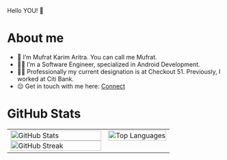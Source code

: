 Hello YOU! 👋 

# About me
- 👀 I’m Mufrat Karim Aritra. You can call me Mufrat. 
- 🧑‍💻 I’m a Software Engineer, specialized in Android Development. 
- ✍🏽 Professionally my current designation is at Checkout 51. Previously, I worked at Citi Bank. 
- 😔 Get in touch with me here: [Connect](https://www.linkedin.com/in/mufrat-karim-aritra/) 

# GitHub Stats

<table style="width:100%;">
  <tr>
    <!-- Left column: two stacked stats cards -->
    <td style="vertical-align:top; width:60%;">
      <div style="display:flex; flex-direction:column;">
        <a href="https://github.com/anuraghazra/github-readme-stats">
          <img src="https://github-readme-stats.vercel.app/api?username=mufratkarim&theme=gruvbox_light&show_icons=true&hide=contribs,issues,prs&show=prs_merged_percentage" alt="GitHub Stats" width="100%"/>
        </a>
        <a href="https://git.io/streak-stats">
          <img src="https://github-readme-streak-stats.herokuapp.com/?user=mufratkarim&theme=ayu-light" alt="GitHub Streak" width="100%"/>
        </a>
      </div>
    </td>
    <td style="vertical-align:top; width:40%; text-align:center;">
      <a href="https://github.com/anuraghazra/github-readme-stats">
        <img src="https://github-readme-stats.vercel.app/api/top-langs/?username=mufratkarim&layout=pie&hide=css,scss,html&theme=solarized-light" alt="Top Languages" style="max-width:100%; height:100%;" />
      </a>
    </td>
  </tr>
</table>

<!---
mufratkarim/mufratkarim is a ✨ special ✨ repository because its `README.md` (this file) appears on your GitHub profile.
You can click the Preview link to take a look at your changes.
--->
